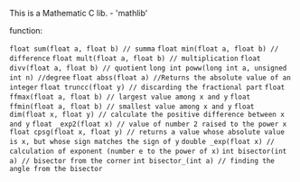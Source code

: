 This is a Mathematic C lib. - 'mathlib'

function:

```float sum(float a, float b) // summa```
```float min(float a, float b) // difference```
```float mult(float a, float b) // multiplication```
```float divv(float a, float b) // quotient```
```long int poww(long int a, unsigned int n) //degree```
```float abss(float a) //Returns the absolute value of an integer```
```float truncc(float y) // discarding the fractional part```
```float ffmax(float a, float b) // largest value among x and y```
```float ffmin(float a, float b) // smallest value among x and y```
```float dim(float x, float y) // calculate the positive difference between x and y```
```float _exp2(float x) // value of number 2 raised to the power x```
```float cpsg(float x, float y) // returns a value whose absolute value is x, but whose sign matches the sign of y```
```double _exp(float x) // calculation of exponent (number e to the power of x)```
```int bisector(int a) // bisector from the corner```
```int bisector_(int a) // finding the angle from the bisector```
